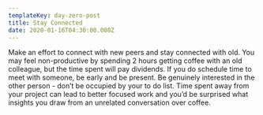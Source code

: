 ```yaml
---
templateKey: day-zero-post
title: Stay Connected
date: 2020-01-16T04:30:00.000Z
---
```

Make an effort to connect with new peers and stay connected with old. You may feel non-productive by spending 2 hours getting coffee with an old colleague, but the time spent will pay dividends. If you do schedule time to meet with someone, be early and be present. Be genuinely interested in the other person - don’t be occupied by your to do list. Time spent away from your project can lead to better focused work and you’d be surprised what insights you draw from an unrelated conversation over coffee.